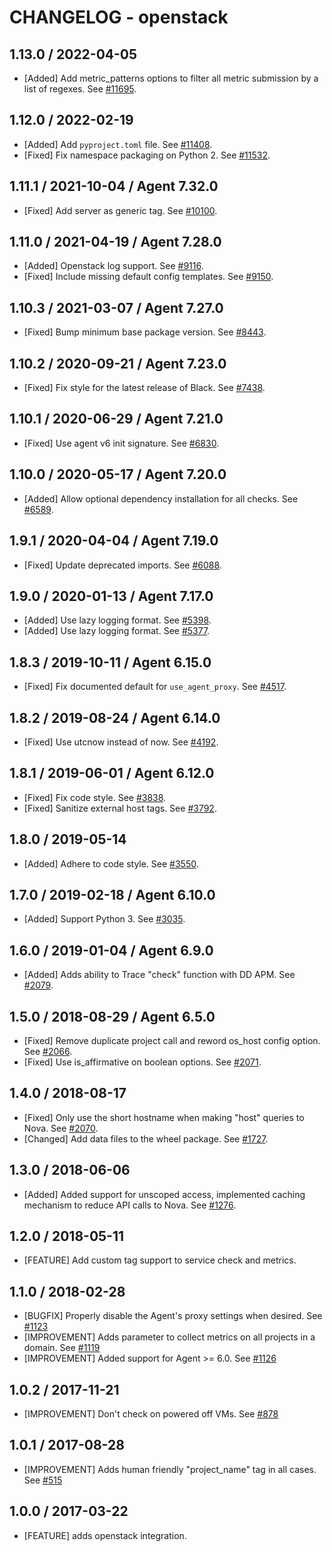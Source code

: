 # CHANGELOG - openstack

## 1.13.0 / 2022-04-05

* [Added] Add metric_patterns options to filter all metric submission by a list of regexes. See [#11695](https://github.com/DataDog/integrations-core/pull/11695).

## 1.12.0 / 2022-02-19

* [Added] Add `pyproject.toml` file. See [#11408](https://github.com/DataDog/integrations-core/pull/11408).
* [Fixed] Fix namespace packaging on Python 2. See [#11532](https://github.com/DataDog/integrations-core/pull/11532).

## 1.11.1 / 2021-10-04 / Agent 7.32.0

* [Fixed] Add server as generic tag. See [#10100](https://github.com/DataDog/integrations-core/pull/10100).

## 1.11.0 / 2021-04-19 / Agent 7.28.0

* [Added] Openstack log support. See [#9116](https://github.com/DataDog/integrations-core/pull/9116).
* [Fixed] Include missing default config templates. See [#9150](https://github.com/DataDog/integrations-core/pull/9150).

## 1.10.3 / 2021-03-07 / Agent 7.27.0

* [Fixed] Bump minimum base package version. See [#8443](https://github.com/DataDog/integrations-core/pull/8443).

## 1.10.2 / 2020-09-21 / Agent 7.23.0

* [Fixed] Fix style for the latest release of Black. See [#7438](https://github.com/DataDog/integrations-core/pull/7438).

## 1.10.1 / 2020-06-29 / Agent 7.21.0

* [Fixed] Use agent v6 init signature. See [#6830](https://github.com/DataDog/integrations-core/pull/6830).

## 1.10.0 / 2020-05-17 / Agent 7.20.0

* [Added] Allow optional dependency installation for all checks. See [#6589](https://github.com/DataDog/integrations-core/pull/6589).

## 1.9.1 / 2020-04-04 / Agent 7.19.0

* [Fixed] Update deprecated imports. See [#6088](https://github.com/DataDog/integrations-core/pull/6088).

## 1.9.0 / 2020-01-13 / Agent 7.17.0

* [Added] Use lazy logging format. See [#5398](https://github.com/DataDog/integrations-core/pull/5398).
* [Added] Use lazy logging format. See [#5377](https://github.com/DataDog/integrations-core/pull/5377).

## 1.8.3 / 2019-10-11 / Agent 6.15.0

* [Fixed] Fix documented default for `use_agent_proxy`. See [#4517](https://github.com/DataDog/integrations-core/pull/4517).

## 1.8.2 / 2019-08-24 / Agent 6.14.0

* [Fixed] Use utcnow instead of now. See [#4192](https://github.com/DataDog/integrations-core/pull/4192).

## 1.8.1 / 2019-06-01 / Agent 6.12.0

* [Fixed] Fix code style. See [#3838](https://github.com/DataDog/integrations-core/pull/3838).
* [Fixed] Sanitize external host tags. See [#3792](https://github.com/DataDog/integrations-core/pull/3792).

## 1.8.0 / 2019-05-14

* [Added] Adhere to code style. See [#3550](https://github.com/DataDog/integrations-core/pull/3550).

## 1.7.0 / 2019-02-18 / Agent 6.10.0

* [Added] Support Python 3. See [#3035](https://github.com/DataDog/integrations-core/pull/3035).

## 1.6.0 / 2019-01-04 / Agent 6.9.0

* [Added] Adds ability to Trace "check" function with DD APM. See [#2079][1].

## 1.5.0 / 2018-08-29 / Agent 6.5.0

* [Fixed] Remove duplicate project call and reword os_host config option. See [#2066][2].
* [Fixed] Use is_affirmative on boolean options. See [#2071][3].

## 1.4.0 / 2018-08-17

* [Fixed] Only use the short hostname when making "host" queries to Nova. See [#2070][4].
* [Changed] Add data files to the wheel package. See [#1727][5].

## 1.3.0 / 2018-06-06

* [Added]  Added support for unscoped access, implemented caching mechanism to reduce API calls to Nova. See [#1276][6].

## 1.2.0 / 2018-05-11

* [FEATURE] Add custom tag support to service check and metrics.

## 1.1.0 / 2018-02-28

* [BUGFIX] Properly disable the Agent's proxy settings when desired. See [#1123][7]
* [IMPROVEMENT] Adds parameter to collect metrics on all projects in a domain. See [#1119][8]
* [IMPROVEMENT] Added support for Agent >= 6.0. See [#1126][9]

## 1.0.2 / 2017-11-21

* [IMPROVEMENT] Don't check on powered off VMs. See [#878][10]

## 1.0.1 / 2017-08-28

* [IMPROVEMENT] Adds human friendly "project_name" tag in all cases. See [#515][11]

## 1.0.0 / 2017-03-22

* [FEATURE] adds openstack integration.

<!--- The following link definition list is generated by PimpMyChangelog --->
[1]: https://github.com/DataDog/integrations-core/pull/2079
[2]: https://github.com/DataDog/integrations-core/pull/2066
[3]: https://github.com/DataDog/integrations-core/pull/2071
[4]: https://github.com/DataDog/integrations-core/pull/2070
[5]: https://github.com/DataDog/integrations-core/pull/1727
[6]: https://github.com/DataDog/integrations-core/pull/1276
[7]: https://github.com/DataDog/integrations-core/issues/1123
[8]: https://github.com/DataDog/integrations-core/issues/1119
[9]: https://github.com/DataDog/integrations-core/issues/1126
[10]: https://github.com/DataDog/integrations-core/issues/878
[11]: https://github.com/DataDog/integrations-core/issues/515
